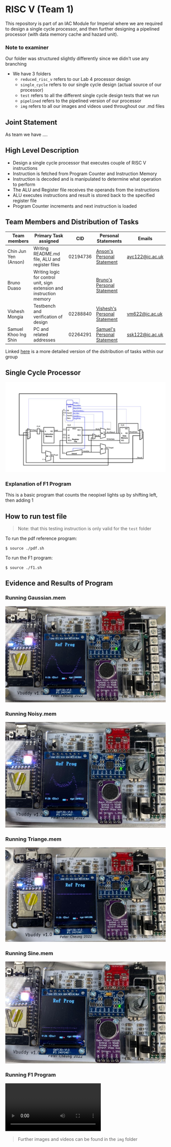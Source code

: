 # RISC V (Team 1) 

This repository is part of an IAC Module for Imperial where we are required to design a single cycle processor, and then further designing a pipelined processor (with data memory cache and hazard unit).

### Note to examiner
Our folder was structured slightly differently since we didn't use any branching
- We have 3 folders 
    - `reduced_risc_v` refers to our Lab 4 processor design
    - `single_cycle` refers to our single cycle design (actual source of our processor)
    - `test` refers to all the different single cycle design tests that we run
    - `pipelined` refers to the pipelined version of our processor 
    - `img` refers to all our images and videos used throughout our .md files 

## Joint Statement
As team we have ....

## High Level Description

- Design a single cycle processor that executes couple of RISC V instructions
- Instruction is fetched from Program Counter and Instruction Memory
- Instruction is decoded and is manipulated to determine what operation to perform 
- The ALU and Register file receives the operands from the instructions
- ALU executes instructions and result is stored back to the specified register file 
- Program Counter increments and next instruction is loaded

## Team Members and Distribution of Tasks

| Team members         | Primary Task assigned                                                 |CID        | Personal Statements                                                         | Emails         |
|----------------------|-----------------------------------------------------------------------|-----------|-----------------------------------------------------------------------------|----------------|
| Chin Jun Yen (Anson) | Writing README.md file, ALU and register files                        |02194736   |[Anson's Personal Statement](/statements/AnsonChinPersonalStatement.md)      |ayc122@ic.ac.uk |
| Bruno Duaso          | Writing logic for control unit, sign extension and instruction memory |           |[Bruno's Personal Statement](/statements/BrunoDuasoPersonalStatement.md)     |                |
| Vishesh Mongia       | Testbench and verification of design                                  |02288840   |[Vishesh's Personal Statement](/statements/VisheshMongiaPersonalStatement.md)|vm622@ic.ac.uk  |
| Samuel Khoo Ing Shin | PC and related addresses                                              |02264291   |[Samuel's Personal Statement](/statements/SamuelKhooPersonalStatement.md)    |ssk122@ic.ac.uk |

Linked [here](/statements/taskdistribution.md) is a more detailed version of the dsitribution of tasks within our group

## Single Cycle Processor

![Image](/img/pro.png)

### Explanation of F1 Program 

This is a basic program that counts the neopixel lights up by shifting left, then adding 1 


## How to run test file

> Note: that this testing instruction is only valid for the `test` folder

To run the pdf reference program:
```
$ source ./pdf.sh
```
To run the F1 program:
```
$ source ./f1.sh
```


## Evidence and Results of Program

### Running Gaussian.mem 
![Gaussianimg](/img/gaussianmem.jpg)

### Running Noisy.mem
![Noisy](/img/noisymem.jpg)

### Running Triange.mem
![Triange](/img/triangemem.jpg)

### Running Sine.mem 
![Sine](/img/sinemem.jpg)

### Running F1 Program
![F1video](/img/f1video.mp4)

> Further images and videos can be found in the `img` folder 











